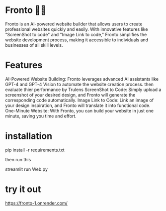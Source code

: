 # Fronto 🧑‍💻
Fronto is an AI-powered website builder that allows users to create professional websites quickly and easily. With innovative features like "ScreenShot to code" and "Image Link to code," Fronto simplifies the website development process, making it accessible to individuals and businesses of all skill levels.

# Features
AI-Powered Website Building: Fronto leverages advanced AI assistants like GPT-4 and GPT-4 Vision to automate the website creation process. then evaluate thier performance by Trulens
ScreenShot to Code: Simply upload a screenshot of your desired design, and Fronto will generate the corresponding code automatically.
Image Link to Code: Link an image of your design inspiration, and Fronto will translate it into functional code.
One-Minute Website: With Fronto, you can build your website in just one minute, saving you time and effort.

# installation
pip install -r requirements.txt 

then run this 

streamlit run Web.py

# try it out

https://fronto-1.onrender.com/
